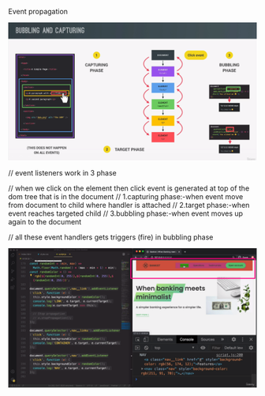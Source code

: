 Event propagation

![Alt text](image.png)

// event listeners work in 3 phase

// when we click on the element then click event is generated at top of the dom tree that is in the document
// 1.capturing phase:-when event move from document to child where handler is attached
// 2.target phase:-when event reaches targeted child
// 3.bubbling phase:-when event moves up again to the document

// all these event handlers gets triggers (fire) in bubbling phase

![Alt text](image-1.png)
